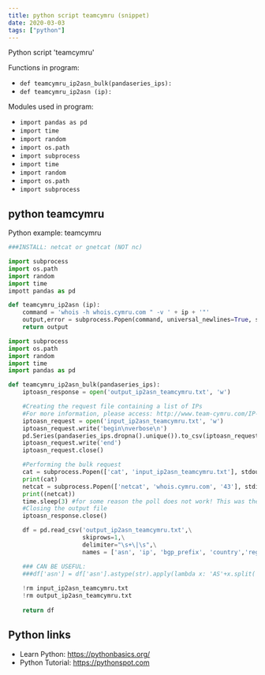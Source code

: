 ```yaml
---
title: python script teamcymru (snippet)
date: 2020-03-03
tags: ["python"]
---
```

Python script 'teamcymru'

Functions in program: 
* `def teamcymru_ip2asn_bulk(pandaseries_ips):`
* `def teamcymru_ip2asn (ip):`

Modules used in program: 
* `import pandas as pd`
* `import time`
* `import random`
* `import os.path`
* `import subprocess`
* `import time`
* `import random`
* `import os.path`
* `import subprocess`

## python teamcymru

Python example: teamcymru

```python
###INSTALL: netcat or gnetcat (NOT nc)

import subprocess
import os.path
import random
import time
impott pandas as pd

def teamcymru_ip2asn (ip):
    command = 'whois -h whois.cymru.com " -v ' + ip + '"'
    output,error = subprocess.Popen(command, universal_newlines=True, shell=True, stdout=PIPE, stderr=PIPE).communicate()
    return output

import subprocess
import os.path
import random
import time
import pandas as pd

def teamcymru_ip2asn_bulk(pandaseries_ips):
    iptoasn_response = open('output_ip2asn_teamcymru.txt', 'w')

    #Creating the request file containing a list of IPs
    #For more information, please access: http://www.team-cymru.com/IP-ASN-mapping.html
    iptoasn_request = open('input_ip2asn_teamcymru.txt', 'w')
    iptoasn_request.write('begin\nverbose\n')
    pd.Series(pandaseries_ips.dropna().unique()).to_csv(iptoasn_request,header=False,index=False,sep="\t") 
    iptoasn_request.write('end')
    iptoasn_request.close()

    #Performing the bulk request
    cat = subprocess.Popen(['cat', 'input_ip2asn_teamcymru.txt'], stdout=subprocess.PIPE)
    print(cat)
    netcat = subprocess.Popen(['netcat', 'whois.cymru.com', '43'], stdin=cat.stdout, stdout=iptoasn_response)
    print((netcat))
    time.sleep(3) #for some reason the poll does not work! This was the way to overcome the waiting time.
    #Closing the output file
    iptoasn_response.close()

    df = pd.read_csv('output_ip2asn_teamcymru.txt',\
                     skiprows=1,\
                     delimiter="\s+\|\s",\
                     names = ['asn', 'ip', 'bgp_prefix', 'country','registry','info_date','as_name'])

    ### CAN BE USEFUL: 
    ###df['asn'] = df['asn'].astype(str).apply(lambda x: 'AS'+x.split('.')[0])
    
    !rm input_ip2asn_teamcymru.txt
    !rm output_ip2asn_teamcymru.txt
    
    return df

```

## Python links

- Learn Python: https://pythonbasics.org/
- Python Tutorial: https://pythonspot.com
